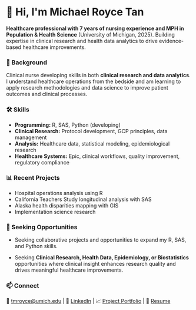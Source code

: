 # 👋 Hi, I'm Michael Royce Tan

**Healthcare professional with 7 years of nursing experience and MPH in Population & Health Science** (University of Michigan, 2025). Building expertise in clinical research and health data analytics to drive evidence-based healthcare improvements.

### 🏥 Background

Clinical nurse developing skills in both **clinical research and data analytics**. I understand healthcare operations from the bedside and am learning to apply research methodologies and data science to improve patient outcomes and clinical processes.

### 🛠️ Skills

- **Programming:** R, SAS, Python (developing)
- **Clinical Research:** Protocol development, GCP principles, data management
- **Analysis:** Healthcare data, statistical modeling, epidemiological research
- **Healthcare Systems:** Epic, clinical workflows, quality improvement, regulatory compliance

### 📊 Recent Projects 

- Hospital operations analysis using R
- California Teachers Study longitudinal analysis with SAS
- Alaska health disparities mapping with GIS
- Implementation science research

### 🎯 Seeking Opportunities

- Seeking collaborative projects and opportunities to expand my R, SAS, and Python skills.

- Seeking **Clinical Research, Health Data, Epidemiology, or Biostatistics** opportunities where clinical insight enhances research quality and drives meaningful healthcare improvements.

### 📫 Connect

📧 [tmroyce@umich.edu](mailto:tmroyce@umich.edu) | 💼 [LinkedIn](https://www.linkedin.com/in/tmroyce/) | 📈 [Project Portfolio](https://github.com/tmroyce/tmroyce-projects) | 📄 [Resume](https://github.com/tmroyce/tmroyce-projects/blob/main/resume-mrt.pdf)
